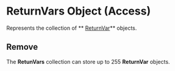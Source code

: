 
# ReturnVars Object (Access)

Represents the collection of  ** [ReturnVar](8ad5254d-a249-46ba-ac5d-14943179ce05.md)** objects.


## Remove

The  **RetunVars** collection can store up to 255 **ReturnVar** objects.



